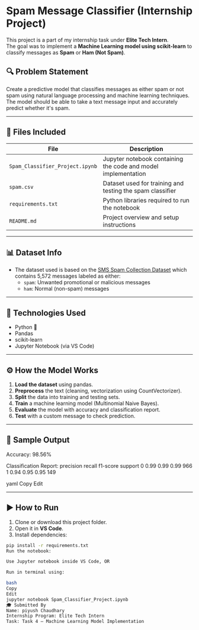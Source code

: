 # Spam Message Classifier (Internship Project)

This project is a part of my internship task under **Elite Tech Intern**.  
The goal was to implement a **Machine Learning model using scikit-learn** to classify messages as **Spam** or **Ham (Not Spam)**.

## 🔍 Problem Statement

Create a predictive model that classifies messages as either spam or not spam using natural language processing and machine learning techniques.  
The model should be able to take a text message input and accurately predict whether it's spam.

---

## 📁 Files Included

| File | Description |
|------|-------------|
| `Spam_Classifier_Project.ipynb` | Jupyter notebook containing the code and model implementation |
| `spam.csv` | Dataset used for training and testing the spam classifier |
| `requirements.txt` | Python libraries required to run the notebook |
| `README.md` | Project overview and setup instructions |

---

## 📊 Dataset Info

- The dataset used is based on the [SMS Spam Collection Dataset](https://www.kaggle.com/datasets/uciml/sms-spam-collection-dataset) which contains 5,572 messages labeled as either:
  - `spam`: Unwanted promotional or malicious messages
  - `ham`: Normal (non-spam) messages

---

## 📌 Technologies Used

- Python 🐍
- Pandas
- scikit-learn
- Jupyter Notebook (via VS Code)

---

## ⚙️ How the Model Works

1. **Load the dataset** using pandas.
2. **Preprocess** the text (cleaning, vectorization using CountVectorizer).
3. **Split** the data into training and testing sets.
4. **Train** a machine learning model (Multinomial Naive Bayes).
5. **Evaluate** the model with accuracy and classification report.
6. **Test** with a custom message to check prediction.

---

## 🧪 Sample Output

Accuracy: 98.56%

Classification Report:
precision recall f1-score support
0 0.99 0.99 0.99 966
1 0.94 0.95 0.95 149

yaml
Copy
Edit

---

## ▶️ How to Run

1. Clone or download this project folder.
2. Open it in **VS Code**.
3. Install dependencies:

```bash
pip install -r requirements.txt
Run the notebook:

Use Jupyter notebook inside VS Code, OR

Run in terminal using:

bash
Copy
Edit
jupyter notebook Spam_Classifier_Project.ipynb
🎓 Submitted By
Name: piyush Chaudhary 
Internship Program: Elite Tech Intern
Task: Task 4 – Machine Learning Model Implementation